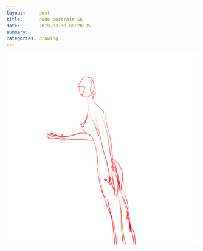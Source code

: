 ```yaml
---
layout:     post
title:      nude portrait 56
date:       2019-03-30 00:20:25
summary:    
categories: drawing
---
```

![nude portrait 56](/images/diary/nude-portrait-56.png ".")

